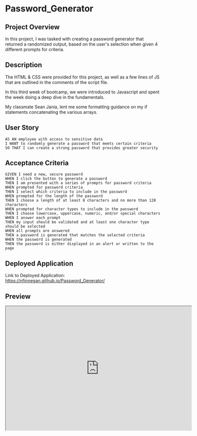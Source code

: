 # Password_Generator

## Project Overview
In this project, I was tasked with creating a password generator that returned a randomized output, based on the user's selection when given 4 different prompts for criteria.

## Description
The HTML & CSS were provided for this project, as well as a few lines of JS that are outlined in the comments of the script file.

In this third week of bootcamp, we were introduced to Javascript and spent the week doing a deep dive in the fundamentals. 

My classmate Sean Jania, lent me some formatting guidance on my if statements concatenating the various arrays.

## User Story
```
AS AN employee with access to sensitive data
I WANT to randomly generate a password that meets certain criteria
SO THAT I can create a strong password that provides greater security
```

## Acceptance Criteria
```
GIVEN I need a new, secure password
WHEN I click the button to generate a password
THEN I am presented with a series of prompts for password criteria
WHEN prompted for password criteria
THEN I select which criteria to include in the password
WHEN prompted for the length of the password
THEN I choose a length of at least 8 characters and no more than 128 characters
WHEN prompted for character types to include in the password
THEN I choose lowercase, uppercase, numeric, and/or special characters
WHEN I answer each prompt
THEN my input should be validated and at least one character type should be selected
WHEN all prompts are answered
THEN a password is generated that matches the selected criteria
WHEN the password is generated
THEN the password is either displayed in an alert or written to the page
```

## Deployed Application
Link to Deployed Application: https://nfinnegan.github.io/Password_Generator/


## Preview
<iframe src="https://drive.google.com/file/d/1RGK2jLbvwRH4FUVy9JOrCBpdG2iWWvDF/preview" width="600" height="400"></iframe>
